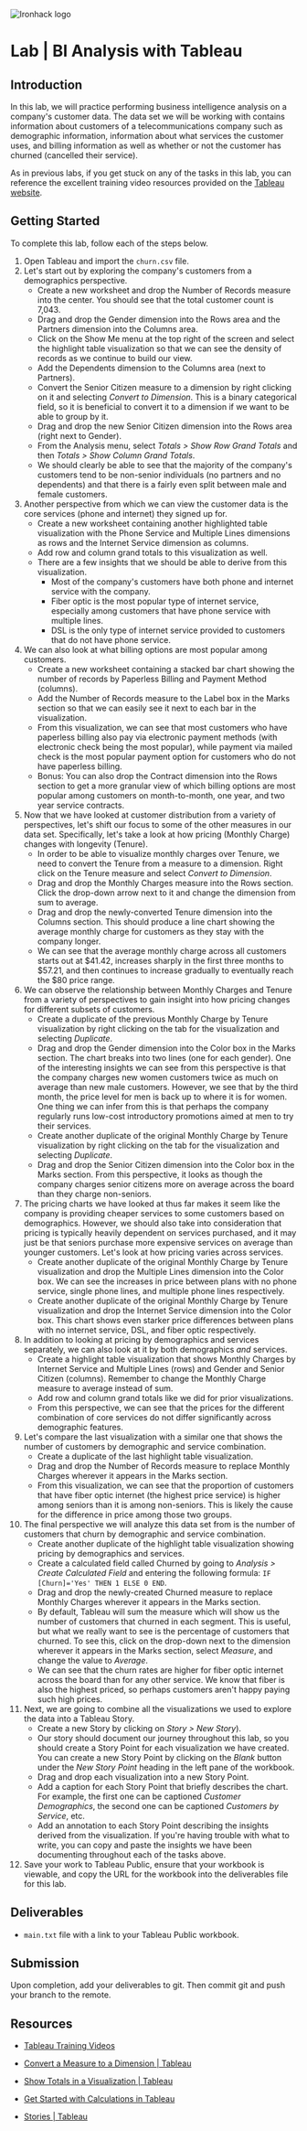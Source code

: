 ![Ironhack logo](https://i.imgur.com/1QgrNNw.png)

# Lab | BI Analysis with Tableau

## Introduction

In this lab, we will practice performing business intelligence analysis on a company's customer data. The data set we will be working with contains information about customers of a telecommunications company such as demographic information, information about what services the customer uses, and billing information as well as whether or not the customer has churned (cancelled their service).

As in previous labs, if you get stuck on any of the tasks in this lab, you can reference the excellent training video resources provided on the [Tableau website](https://www.tableau.com/learn/training).

## Getting Started

To complete this lab, follow each of the steps below.

1. Open Tableau and import the `churn.csv` file.
2. Let's start out by exploring the company's customers from a demographics perspective.
    - Create a new worksheet and drop the Number of Records measure into the center. You should see that the total customer count is 7,043.
    - Drag and drop the Gender dimension into the Rows area and the Partners dimension into the Columns area.
    - Click on the Show Me menu at the top right of the screen and select the highlight table visualization so that we can see the density of records as we continue to build our view.
    - Add the Dependents dimension to the Columns area (next to Partners).
    - Convert the Senior Citizen measure to a dimension by right clicking on it and selecting *Convert to Dimension*. This is a binary categorical field, so it is beneficial to convert it to a dimension if we want to be able to group by it.
    - Drag and drop the new Senior Citizen dimension into the Rows area (right next to Gender).
    - From the Analysis menu, select *Totals > Show Row Grand Totals* and then *Totals > Show Column Grand Totals*.
    - We should clearly be able to see that the majority of the company's customers tend to be non-senior individuals (no partners and no dependents) and that there is a fairly even split between male and female customers.
3. Another perspective from which we can view the customer data is the core services (phone and internet) they signed up for.
    - Create a new worksheet containing another highlighted table visualization with the Phone Service and Multiple Lines dimensions as rows and the Internet Service dimension as columns.
    - Add row and column grand totals to this visualization as well.
    - There are a few insights that we should be able to derive from this visualization.
        - Most of the company's customers have both phone and internet service with the company.
        - Fiber optic is the most popular type of internet service, especially among customers that have phone service with multiple lines.
        - DSL is the only type of internet service provided to customers that do not have phone service.
4. We can also look at what billing options are most popular among customers.
    - Create a new worksheet containing a stacked bar chart showing the number of records by Paperless Billing and Payment Method (columns).
    - Add the Number of Records measure to the Label box in the Marks section so that we can easily see it next to each bar in the visualization.
    - From this visualization, we can see that most customers who have paperless billing also pay via electronic payment methods (with electronic check being the most popular), while payment via mailed check is the most popular payment option for customers who do not have paperless billing.
    - Bonus: You can also drop the Contract dimension into the Rows section to get a more granular view of which billing options are most popular among customers on month-to-month, one year, and two year service contracts.
5. Now that we have looked at customer distribution from a variety of perspectives, let's shift our focus to some of the other measures in our data set. Specifically, let's take a look at how pricing (Monthly Charge) changes with longevity (Tenure).
    - In order to be able to visualize monthly charges over Tenure, we need to convert the Tenure from a measure to a dimension. Right click on the Tenure measure and select *Convert to Dimension*.
    - Drag and drop the Monthly Charges measure into the Rows section. Click the drop-down arrow next to it and change the dimension from sum to average.
    - Drag and drop the newly-converted Tenure dimension into the Columns section. This should produce a line chart showing the average monthly charge for customers as they stay with the company longer.
    - We can see that the average monthly charge across all customers starts out at $41.42, increases sharply in the first three months to $57.21, and then continues to increase gradually to eventually reach the $80 price range.
6. We can observe the relationship between Monthly Charges and Tenure from a variety of perspectives to gain insight into how pricing changes for different subsets of customers.
    - Create a duplicate of the previous Monthly Charge by Tenure visualization by right clicking on the tab for the visualization and selecting *Duplicate*.
    - Drag and drop the Gender dimension into the Color box in the Marks section. The chart breaks into two lines (one for each gender). One of the interesting insights we can see from this perspective is that the company charges new women customers twice as much on average than new male customers. However, we see that by the third month, the price level for men is back up to where it is for women. One thing we can infer from this is that perhaps the company regularly runs low-cost introductory promotions aimed at men to try their services.
    - Create another duplicate of the original Monthly Charge by Tenure visualization by right clicking on the tab for the visualization and selecting *Duplicate*.
    - Drag and drop the Senior Citizen dimension into the Color box in the Marks section. From this perspective, it looks as though the company charges senior citizens more on average across the board than they charge non-seniors.
7. The pricing charts we have looked at thus far makes it seem like the company is providing cheaper services to some customers based on demographics. However, we should also take into consideration that pricing is typically heavily dependent on services purchased, and it may just be that seniors purchase more expensive services on average than younger customers. Let's look at how pricing varies across services.
    - Create another duplicate of the original Monthly Charge by Tenure visualization and drop the Multiple Lines dimension into the Color box. We can see the increases in price between plans with no phone service, single phone lines, and multiple phone lines respectively.
    - Create another duplicate of the original Monthly Charge by Tenure visualization and drop the Internet Service dimension into the Color box. This chart shows even starker price differences between plans with no internet service, DSL, and fiber optic respectively.
8. In addition to looking at pricing by demographics and services separately, we can also look at it by both demographics *and* services.
    - Create a highlight table visualization that shows Monthly Charges by Internet Service and Multiple Lines (rows) and Gender and Senior Citizen (columns). Remember to change the Monthly Charge measure to average instead of sum.
    - Add row and column grand totals like we did for prior visualizations.
    - From this perspective, we can see that the prices for the different combination of core services do not differ significantly across demographic features.
9. Let's compare the last visualization with a similar one that shows the number of customers by demographic and service combination.
    - Create a duplicate of the last highlight table visualization.
    - Drag and drop the Number of Records measure to replace Monthly Charges wherever it appears in the Marks section.
    - From this visualization, we can see that the proportion of customers that have fiber optic internet (the highest price service) is higher among seniors than it is among non-seniors. This is likely the cause for the difference in price among those two groups.
10. The final perspective we will analyze this data set from is the number of customers that churn by demographic and service combination.
    - Create another duplicate of the highlight table visualization showing pricing by demographics and services.
    - Create a calculated field called Churned by going to *Analysis > Create Calculated Field* and entering the following formula: `IF [Churn]='Yes' THEN 1 ELSE 0 END`.
    - Drag and drop the newly-created Churned measure to replace Monthly Charges wherever it appears in the Marks section.
    - By default, Tableau will sum the measure which will show us the number of customers that churned in each segment. This is useful, but what we really want to see is the percentage of customers that churned. To see this, click on the drop-down next to the dimension wherever it appears in the Marks section, select *Measure*, and change the value to *Average*.
    - We can see that the churn rates are higher for fiber optic internet across the board than for any other service. We know that fiber is also the highest priced, so perhaps customers aren't happy paying such high prices.
11. Next, we are going to combine all the visualizations we used to explore the data into a Tableau Story.
    - Create a new Story by clicking on *Story > New Story*).
    - Our story should document our journey throughout this lab, so you should create a Story Point for each visualization we have created. You can create a new Story Point by clicking on the *Blank* button under the *New Story Point* heading in the left pane of the workbook.
    - Drag and drop each visualization into a new Story Point.
    - Add a caption for each Story Point that briefly describes the chart. For example, the first one can be captioned *Customer Demographics*, the second one can be captioned *Customers by Service*, etc.
    - Add an annotation to each Story Point describing the insights derived from the visualization. If you're having trouble with what to write, you can copy and paste the insights we have been documenting throughout each of the tasks above.
12. Save your work to Tableau Public, ensure that your workbook is viewable, and copy the URL for the workbook into the deliverables file for this lab.

## Deliverables

- `main.txt` file with a link to your Tableau Public workbook.

## Submission

Upon completion, add your deliverables to git. Then commit git and push your branch to the remote.

## Resources

- [Tableau Training Videos](https://www.tableau.com/learn/training)

- [Convert a Measure to a Dimension | Tableau](https://onlinehelp.tableau.com/current/pro/desktop/en-us/datafields_typesandroles_convertdimtomeas.htm)

- [Show Totals in a Visualization | Tableau](https://onlinehelp.tableau.com/current/pro/desktop/en-us/calculations_totals_grandtotal_turnon.htm)

- [Get Started with Calculations in Tableau](https://onlinehelp.tableau.com/current/pro/desktop/en-us/calculations_calculatedfields_create.htm)

- [Stories | Tableau](https://onlinehelp.tableau.com/current/pro/desktop/en-us/stories.htm)